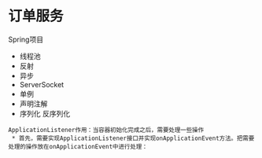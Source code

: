 
#  订单服务
Spring项目
- 线程池
- 反射
- 异步
- ServerSocket
- 单例
- 声明注解
- 序列化 反序列化

```
ApplicationListener作用：当容器初始化完成之后，需要处理一些操作
 * 首先，需要实现ApplicationListener接口并实现onApplicationEvent方法。把需要处理的操作放在onApplicationEvent中进行处理：
```